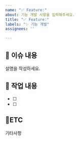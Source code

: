 ```yaml
---
name: "✅ Feature:"
about: 기능 개발 사항을 입력해주세요.
title: "✅ Feature:"
labels: "✨ 기능 개발"
assignees: ''

---
```


## :bookmark_tabs: 이슈 내용
설명을 작성하세요.

## :pencil:  작업 내용
- [ ]
- [ ]

## :round_pushpin:ETC
기타사항
